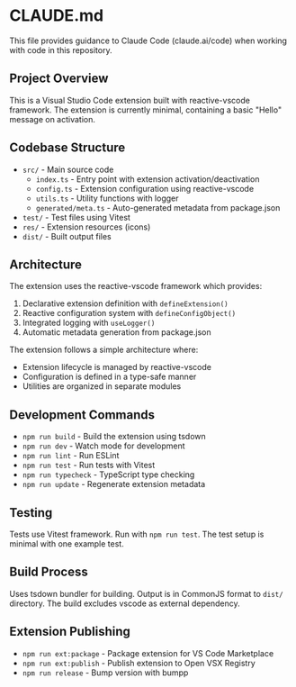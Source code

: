 # CLAUDE.md

This file provides guidance to Claude Code (claude.ai/code) when working with code in this repository.

## Project Overview

This is a Visual Studio Code extension built with reactive-vscode framework. The extension is currently minimal, containing a basic "Hello" message on activation.

## Codebase Structure

- `src/` - Main source code
  - `index.ts` - Entry point with extension activation/deactivation
  - `config.ts` - Extension configuration using reactive-vscode
  - `utils.ts` - Utility functions with logger
  - `generated/meta.ts` - Auto-generated metadata from package.json
- `test/` - Test files using Vitest
- `res/` - Extension resources (icons)
- `dist/` - Built output files

## Architecture

The extension uses the reactive-vscode framework which provides:
1. Declarative extension definition with `defineExtension()`
2. Reactive configuration system with `defineConfigObject()`
3. Integrated logging with `useLogger()`
4. Automatic metadata generation from package.json

The extension follows a simple architecture where:
- Extension lifecycle is managed by reactive-vscode
- Configuration is defined in a type-safe manner
- Utilities are organized in separate modules

## Development Commands

- `npm run build` - Build the extension using tsdown
- `npm run dev` - Watch mode for development
- `npm run lint` - Run ESLint
- `npm run test` - Run tests with Vitest
- `npm run typecheck` - TypeScript type checking
- `npm run update` - Regenerate extension metadata

## Testing

Tests use Vitest framework. Run with `npm run test`. The test setup is minimal with one example test.

## Build Process

Uses tsdown bundler for building. Output is in CommonJS format to `dist/` directory. The build excludes vscode as external dependency.

## Extension Publishing

- `npm run ext:package` - Package extension for VS Code Marketplace
- `npm run ext:publish` - Publish extension to Open VSX Registry
- `npm run release` - Bump version with bumpp